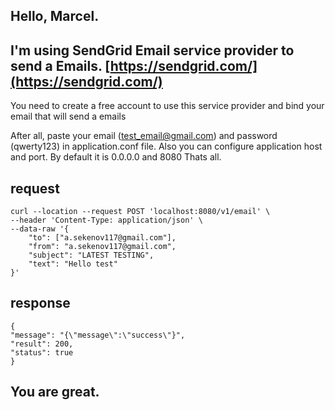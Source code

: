 ## **Hello, Marcel.**

## I'm using SendGrid Email service provider to send a Emails. [https://sendgrid.com/](https://sendgrid.com/)

You need to create a free account to use this service provider and bind your email that will send a emails

After all, paste your email (test_email@gmail.com) and password (qwerty123) in application.conf file. 
Also you can configure application host and port. By default it is 0.0.0.0 and 8080
Thats all.

## request
    curl --location --request POST 'localhost:8080/v1/email' \
    --header 'Content-Type: application/json' \
    --data-raw '{
    	"to": ["a.sekenov117@gmail.com"],
    	"from": "a.sekenov117@gmail.com",
    	"subject": "LATEST TESTING",
    	"text": "Hello test"
    }'

## response
    {
    "message": "{\"message\":\"success\"}",
    "result": 200,
    "status": true
    }

## You are great.

